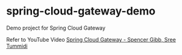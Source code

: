 # spring-cloud-gateway-demo


Demo project for Spring Cloud Gateway

Refer to YouTube Video [Spring Cloud Gateway - Spencer Gibb, Sree Tummidi
](https://www.youtube.com/watch?v=9wocKqF15B8)